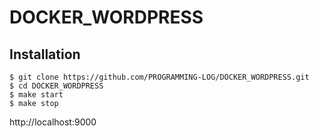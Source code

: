 # DOCKER_WORDPRESS
## Installation
```
$ git clone https://github.com/PROGRAMMING-LOG/DOCKER_WORDPRESS.git
$ cd DOCKER_WORDPRESS
$ make start
$ make stop
```
http://localhost:9000
